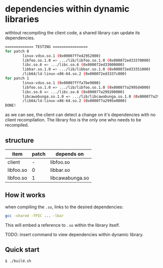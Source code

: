 # dependencies within dynamic libraries
withtout recompiling the client code, a shared library can update its dependencies.

``` bash
============= TESTING ================
for patch 0
        linux-vdso.so.1 (0x00007ffe42952000)
        libfoo.so.1.0 => .../lib/libfoo.so.1.0 (0x000072ed33370000)
        libc.so.6 => .../libc.so.6 (0x000072ed33000000)
        libbar.so.1.0 => .../lib/libbar.so.1.0 (0x000072ed33351000)
        /lib64/ld-linux-x86-64.so.2 (0x000072ed3337c000)
for patch 1
        linux-vdso.so.1 (0x00007fffa7be9000)
        libfoo.so.1.0 => .../lib/libfoo.so.1.0 (0x000077a2995d4000)
        libc.so.6 => .../libc.so.6 (0x000077a299200000)
        libcawabunga.so.1.0 => .../lib/libcawabunga.so.1.0 (0x000077a2995b5000)
        /lib64/ld-linux-x86-64.so.2 (0x000077a2995e0000)
DONE!
```

as we can see, the client can detect a change on it's dependencies with no client recompilation. The library foo is the only one who needs to be recompiled.

## structure
item | patch | depends on
---|---|---
client | - | libfoo.so
libfoo.so | 0 | libbar.so
libfoo.so | 1 | libcawabunga.so

## How it works

when compiling the `.so`, links to the desired dependencies:

``` bash
gcc -shared -fPIC ... -lbar
```

This will embed a reference to `.so` within the library itself.

TODO: insert command to view dependencies within  dynamic library.

## Quick start

``` bash
$ ./build.sh
```